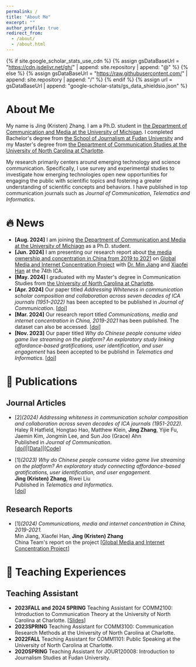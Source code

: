 ```yaml
---
permalink: /
title: "About Me"
excerpt: ""
author_profile: true
redirect_from: 
  - /about/
  - /about.html
---
```


{% if site.google_scholar_stats_use_cdn %}
{% assign gsDataBaseUrl = "https://cdn.jsdelivr.net/gh/" | append: site.repository | append: "@" %}
{% else %}
{% assign gsDataBaseUrl = "https://raw.githubusercontent.com/" | append: site.repository | append: "/" %}
{% endif %}
{% assign url = gsDataBaseUrl | append: "google-scholar-stats/gs_data_shieldsio.json" %}

<span class='anchor' id='about-me'></span>
# About Me 
My name is Jing (Kristen) Zhang. I am a Ph.D. student in [the Department of Communication and Media at the University of Michigan](https://lsa.umich.edu/comm). I completed Bachelor's degree from [the School of Journalism at Fudan University](http://www.xwxy.fudan.edu.cn/n1339/index.html) and my Master's degree from [the Department of Communication Studies at the University of North Carolina at Charlotte](https://communication.charlotte.edu/). 

My research primarily centers around emerging technology and science communication. Specifically, I use survey and experimental studies to investigate how emerging technologies open new opportunities for engaging the public with scientific topics and fostering a greater understanding of scientific concepts and behaviors. I have published in top communication journals such as *Journal of Communication*, *Telematics and Informatics*.


# 🔥 News
- **[Aug. 2024]** I am joining [the Department of Communication and Media at the University of Michiagn](https://lsa.umich.edu/comm) as a Ph.D. student.
- **[Jun. 2024]** I am presenting our research report about [the media ownership and concentration in China from 2019 to 2021](https://gmicp.org/communications-media-and-internet-concentration-in-china-2019-2021/) on [Global Media and Internet Concentration Project](https://gmicp.org/) with [Dr. Min Jiang](https://pages.charlotte.edu/min-jiang/) and [Xiaofei Han](https://carleton.ca/sjc/profile/han-xiaofei/) at the 74th ICA.
- **[May. 2024]** I graduated with my Master's degree in Communication Studies from [the University of North Carolina at Charlotte](https://communication.charlotte.edu/).
- **[Apr. 2024]** Our paper titled *Addressing Whiteness in communication scholar composition and collaboration across seven decades of ICA journals (1951–2022)* has been accepted to be published in *Journal of Communication*. [[doi](https://doi.org/10.1093/joc/jqae019)]
- **[Mar. 2024]** Our research report titled *Communications, media and internet concentration in China, 2019-2021* has been published. The dataset can also be accessed. [[doi](http://doi.org/10.22215/gmicp/2024.5.19.3.)]
- **[Nov. 2023]** Our paper titled *Why do Chinese people consume video game live streaming on the platform? An exploratory study linking affordance-based gratifications, user identification, and user engagement* has been accepted to be publishd in *Telematics and Informatics*. [[doi](https://doi.org/10.1016/j.tele.2023.102075)]

# 📝 Publications 
## Journal Articles
- [2]*(2024) Addressing whiteness in communication scholar composition and collaboration across seven decades of ICA journals (1951-2022).*
  <br>
  Haley R Hatfield, Hongtao Hao, Matthew Klein, **Jing Zhang**, Yijie Fu, Jaemin Kim, Jongmin Lee, and Sun Joo (Grace) Ahn
  <br>
  Published in *Journal of Communication*. 
  <br>
  [[doi](https://doi.org/10.1093/joc/jqae019)]|[[Data](https://osf.io/8bszj/)]|[[Code](https://osf.io/8bszj/)]

- [1]*(2023) Why do Chinese people consume video game live streaming on the platform? An exploratory study connecting affordance-based gratifications, user identification, and user engagement.*
  <br>
  **Jing (Kristen) Zhang**, Riwei Liu
  <br>
  Published in *Telematics and Informatics*. 
  <br>
  [[doi](https://doi.org/10.1016/j.tele.2023.102075)]

## Research Reports
- [1]*(2024) Communications, media and internet concentration in China, 2019-2021.*
  <br>
  Min Jiang, Xiaofei Han, **Jing (Kristen) Zhang**
  <br>
  China Team's report on the project [[Global Media and Internet Concentration Project](https://gmicp.org/communications-media-and-internet-concentration-in-china-2019-2021/)]

# 📖 Teaching Experiences
## Teaching Assistant
- **2023FALL and 2024 SPRING** Teaching Assistant for COMM2100: Introduction to Communication Theory at the University of North Carolina at Charlotte. [[Slides](https://comm2100.kristenjz.com/slides/)]
- **2023SPRING** Teaching Assistant for COMM3100: Communication Research Methods at the University of North Carolina at Charlotte.
- **2022FALL** Teaching Assistant for COMM1101: Public Speaking at the University of North Carolina at Charlotte.
- **2020SPRING** Teaching Assistant for JOUR120008: Introduction to Journalism Studies at Fudan University.
